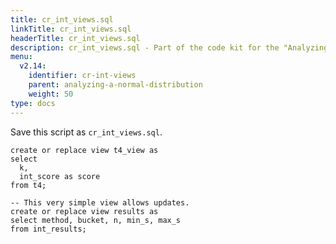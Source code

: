```yaml
---
title: cr_int_views.sql
linkTitle: cr_int_views.sql
headerTitle: cr_int_views.sql
description: cr_int_views.sql - Part of the code kit for the "Analyzing a normal distribution" section within the YSQL window functions documentation.
menu:
  v2.14:
    identifier: cr-int-views
    parent: analyzing-a-normal-distribution
    weight: 50
type: docs
---
```

Save this script as `cr_int_views.sql`.
```plpgsql
create or replace view t4_view as
select
  k,
  int_score as score
from t4;

-- This very simple view allows updates.
create or replace view results as
select method, bucket, n, min_s, max_s
from int_results;
```
